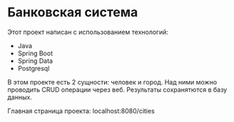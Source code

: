# Банковская система

Этот проект написан с использованием технологий:
- Java
- Spring Boot
- Spring Data
- Postgresql

В этом проекте есть 2 сущности: человек и город. Над ними можно проводить CRUD операции через веб. Результаты сохранятются в базу данных.

Главная страница проекта: localhost:8080/cities